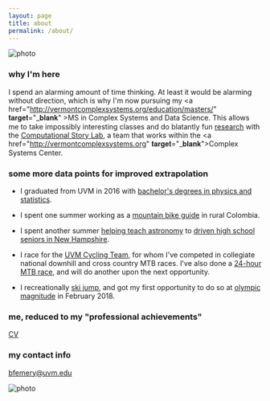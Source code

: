 ```yaml
---
layout: page
title: about
permalink: /about/
---
```


![photo](https://uvm.edu/~bfemery/colombia.jpg)

### why I'm here

I spend an alarming amount of time thinking. At least it would be alarming without direction, which is why I'm now pursuing my <a href="http://vermontcomplexsystems.org/education/masters/" 𝐭𝐚𝐫𝐠𝐞𝐭="_𝐛𝐥𝐚𝐧𝐤" >MS in Complex Systems and Data Science</a>. This allows me to take impossibly interesting classes and do blatantly fun [research](https://dbemerydt.github.io/research/) with the [Computational Story Lab](http://uvm.edu/storylab), a team that works within the <a href="http://vermontcomplexsystems.org" 𝐭𝐚𝐫𝐠𝐞𝐭="_𝐛𝐥𝐚𝐧𝐤">Complex Systems Center</a>.

### some more data points for improved extrapolation

- I graduated from UVM in 2016 with [bachelor's degrees in physics and statistics](https://www.instagram.com/p/BFxNaK0kHVG/).

- I spent one summer working as a [mountain bike guide](http://www.colombianbikejunkies.com/) in rural Colombia.

- I spent another summer [helping teach astronomy](https://www.instagram.com/p/BIlKWzrBmOJ/) to [driven high school seniors in New Hampshire](https://www.sps.edu/page/summer-asp/advanced-studies-program).

- I race for the [UVM Cycling Team](http://uvm.edu/~cycling), for whom I've competed in collegiate national downhill and cross country MTB races. I've also done a [24-hour MTB race](https://www.instagram.com/p/6OIVxFkHf6/), and will do another upon the next opportunity.

- I recreationally [ski jump](https://en.wikipedia.org/wiki/Ski_jumping), and got my first opportunity to do so at [olympic magnitude](https://www.instagram.com/p/Be4VIpQH_yj/) in February 2018.

### me, reduced to my "professional achievements"
[CV](https://uvm.edu/~bfemery/BenEmeryCV.pdf)

### my contact info

[bfemery@uvm.edu](mailto:bfemery@uvm.edu)

![photo](https://uvm.edu/~bfemery/thunda.JPG)

